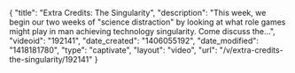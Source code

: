 {
    "title": "Extra Credits: The Singularity",
    "description": "This week, we begin our two weeks of \"science distraction\" by looking at what role games might play in man achieving technology singularity. Come discuss the...",
    "videoid": "192141",
    "date_created": "1406055192",
    "date_modified": "1418181780",
    "type": "captivate",
    "layout": "video",
    "url": "\/v\/extra-credits-the-singularity\/192141"
}